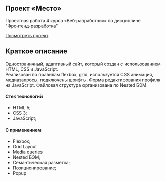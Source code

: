 ## Проект «Место»

Проектная работа 4 курса «Веб‑разработчик» по дисциплине "Фронтенд-разработка"   

[Посмотреть проект](https://relax1205.github.io/Fourth_project.Mesto-on-JavaScript/)
## Краткое описание
Одностраничный, адаптивный сайт, который создан с использованием HTML, CSS и JavaScript.   
Реализован по правилам flexbox, grid, используется CSS анимация, медиазапросы, подключены шрифты. Форма редактирования профиля на JavaScript. Файловая структура организована по Nested БЭМ.   
#### Стек технологий
  * HTML 5;
  * CSS 3;
  * JavaScript;
#### С применением
  * Flexbox;
  * Grid Layout
  * Media queries
  * Nested БЭМ;
  * Семантическая разметка;
  * Позиционирование;
  * Popup
